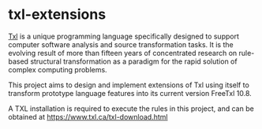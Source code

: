 # txl-extensions

[Txl](http://txl.ca/) is a unique programming language specifically designed to support computer software analysis and source transformation tasks. It is the evolving result of more than fifteen years of concentrated research on rule-based structural transformation as a paradigm for the rapid solution of complex computing problems.

This project aims to design and implement extensions of Txl using itself to transform prototype language features into its current version FreeTxl 10.8.

A TXL installation is required to execute the rules in this project, and can be obtained at https://www.txl.ca/txl-download.html
